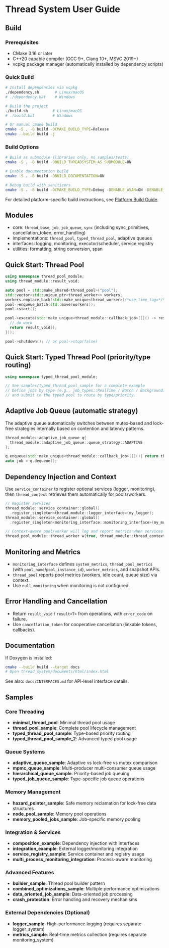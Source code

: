# Thread System User Guide

## Build

### Prerequisites
- CMake 3.16 or later
- C++20 capable compiler (GCC 9+, Clang 10+, MSVC 2019+)
- vcpkg package manager (automatically installed by dependency scripts)

### Quick Build
```bash
# Install dependencies via vcpkg
./dependency.sh       # Linux/macOS
# ./dependency.bat    # Windows

# Build the project
./build.sh           # Linux/macOS  
# ./build.bat        # Windows

# Or manual cmake build
cmake -S . -B build -DCMAKE_BUILD_TYPE=Release
cmake --build build -j
```

### Build Options
```bash
# Build as submodule (libraries only, no samples/tests)
cmake -S . -B build -DBUILD_THREADSYSTEM_AS_SUBMODULE=ON

# Enable documentation build
cmake -S . -B build -DBUILD_DOCUMENTATION=ON

# Debug build with sanitizers
cmake -S . -B build -DCMAKE_BUILD_TYPE=Debug -DENABLE_ASAN=ON -DENABLE_UBSAN=ON
```

For detailed platform-specific build instructions, see [Platform Build Guide](./PLATFORM_BUILD_GUIDE.md).

## Modules

- core: `thread_base`, `job`, `job_queue`, `sync` (including sync_primitives, cancellation_token, error_handling)
- implementations: `thread_pool`, `typed_thread_pool`, adaptive queues
- interfaces: logging, monitoring, executor/scheduler, service registry
- utilities: formatting, string conversion, span

## Quick Start: Thread Pool

```cpp
using namespace thread_pool_module;
using thread_module::result_void;

auto pool = std::make_shared<thread_pool>("pool");
std::vector<std::unique_ptr<thread_worker>> workers;
workers.emplace_back(std::make_unique<thread_worker>(/*use_time_tag=*/false));
pool->enqueue_batch(std::move(workers));
pool->start();

pool->execute(std::make_unique<thread_module::callback_job>([]() -> result_void {
  // do work
  return result_void();
}));

pool->shutdown(); // or pool->stop(false)
```

## Quick Start: Typed Thread Pool (priority/type routing)

```cpp
using namespace typed_thread_pool_module;

// See samples/typed_thread_pool_sample for a complete example
// Define jobs by type (e.g., job_types::RealTime / Batch / Background)
// and submit to the typed pool to route by type/priority.
```

## Adaptive Job Queue (automatic strategy)

The adaptive queue automatically switches between mutex-based and lock-free 
strategies internally based on contention and latency patterns.

```cpp
thread_module::adaptive_job_queue q{
  thread_module::adaptive_job_queue::queue_strategy::ADAPTIVE
};

q.enqueue(std::make_unique<thread_module::callback_job>([](){ return thread_module::result_void(); }));
auto job = q.dequeue();
```

## Dependency Injection and Context

Use `service_container` to register optional services (logger, monitoring), then
`thread_context` retrieves them automatically for pools/workers.

```cpp
// Register services
thread_module::service_container::global()
  .register_singleton<thread_module::logger_interface>(my_logger);
thread_module::service_container::global()
  .register_singleton<monitoring_interface::monitoring_interface>(my_monitoring);

// Context-aware pool/worker will log and report metrics when services exist
thread_pool_module::thread_worker w{true, thread_module::thread_context{}};
```

## Monitoring and Metrics

- `monitoring_interface` defines `system_metrics`, `thread_pool_metrics` (with
  `pool_name`/`pool_instance_id`), `worker_metrics`, and snapshot APIs.
- `thread_pool` reports pool metrics (workers, idle count, queue size) via context.
- Use `null_monitoring` when monitoring is not configured.

## Error Handling and Cancellation

- Return `result_void` / `result<T>` from operations, with `error_code` on failure.
- Use `cancellation_token` for cooperative cancellation (linkable tokens, callbacks).

## Documentation

If Doxygen is installed:

```bash
cmake --build build --target docs
# Open thread_system/documents/html/index.html
```

See also: `docs/INTERFACES.md` for API-level interface details.

## Samples

### Core Threading
- **minimal_thread_pool**: Minimal thread pool usage
- **thread_pool_sample**: Complete pool lifecycle management
- **typed_thread_pool_sample**: Type-based priority routing
- **typed_thread_pool_sample_2**: Advanced typed pool usage

### Queue Systems
- **adaptive_queue_sample**: Adaptive vs lock-free vs mutex comparison
- **mpmc_queue_sample**: Multi-producer multi-consumer queue usage
- **hierarchical_queue_sample**: Priority-based job queuing
- **typed_job_queue_sample**: Type-specific job queue operations

### Memory Management
- **hazard_pointer_sample**: Safe memory reclamation for lock-free data structures
- **node_pool_sample**: Memory pool operations
- **memory_pooled_jobs_sample**: Job-specific memory pooling

### Integration & Services
- **composition_example**: Dependency injection with interfaces
- **integration_example**: External logger/monitoring integration
- **service_registry_sample**: Service container and registry usage
- **multi_process_monitoring_integration**: Process-aware monitoring

### Advanced Features
- **builder_sample**: Thread pool builder pattern
- **combined_optimizations_sample**: Multiple performance optimizations
- **data_oriented_job_sample**: Data-oriented job processing
- **crash_protection**: Error handling and recovery mechanisms

### External Dependencies (Optional)
- **logger_sample**: High-performance logging (requires separate logger_system)
- **metrics_sample**: Real-time metrics collection (requires separate monitoring_system)
